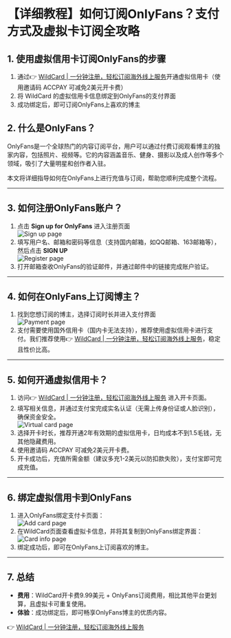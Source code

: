 # 【详细教程】如何订阅OnlyFans？支付方式及虚拟卡订阅全攻略

## 1. 使用虚拟信用卡订阅OnlyFans的步骤

1. 通过👉 [WildCard | 一分钟注册，轻松订阅海外线上服务](https://bbtdd.com/WildCard)开通虚拟信用卡（使用邀请码 ACCPAY 可减免2美元开卡费）
2. 将 WildCard 的虚拟信用卡信息绑定到OnlyFans的支付界面
3. 成功绑定后，即可订阅OnlyFans上喜欢的博主

## 2. 什么是OnlyFans？

OnlyFans是一个全球热门的内容订阅平台，用户可以通过付费订阅观看博主的独家内容，包括照片、视频等。它的内容涵盖音乐、健身、摄影以及成人创作等多个领域，吸引了大量明星和创作者入驻。

本文将详细指导如何在OnlyFans上进行充值与订阅，帮助您顺利完成整个流程。

---

## 3. 如何注册OnlyFans账户？

1. 点击 **Sign up for OnlyFans** 进入注册页面  
   ![Sign up page](https://bbtdd.com/img/8062638668069.webp)  
2. 填写用户名、邮箱和密码等信息（支持国内邮箱，如QQ邮箱、163邮箱等），然后点击 **SIGN UP**  
   ![Register page](https://bbtdd.com/img/147372817.webp)  
3. 打开邮箱查收OnlyFans的验证邮件，并通过邮件中的链接完成账户验证。

---

## 4. 如何在OnlyFans上订阅博主？

1. 找到您想订阅的博主，选择订阅时长并进入支付界面  
   ![Payment page](https://bbtdd.com/img/31685711950361.webp)  
2. 支付需要使用国外信用卡（国内卡无法支持），推荐使用虚拟信用卡进行支付。我们推荐使用👉 [WildCard | 一分钟注册，轻松订阅海外线上服务](https://bbtdd.com/WildCard)，稳定且性价比高。

---

## 5. 如何开通虚拟信用卡？

1. 访问👉 [WildCard | 一分钟注册，轻松订阅海外线上服务](https://bbtdd.com/WildCard) 进入开卡页面。
2. 填写相关信息，并通过支付宝完成实名认证（无需上传身份证或人脸识别），确保资金安全。  
   ![Virtual card page](https://bbtdd.com/img/476533721568046.webp)  
3. 选择开卡时长，推荐开通2年有效期的虚拟信用卡，日均成本不到1.5毛钱，无其他隐藏费用。  
4. 使用邀请码 ACCPAY 可减免2美元开卡费。  
5. 开卡成功后，充值所需金额（建议多充1-2美元以防扣款失败），支付宝即可完成充值。

---

## 6. 绑定虚拟信用卡到OnlyFans

1. 进入OnlyFans绑定支付卡页面：  
   ![Add card page](https://bbtdd.com/img/013786660.webp)  
2. 在WildCard页面查看虚拟卡信息，并将其复制到OnlyFans绑定界面：  
   ![Card info page](https://bbtdd.com/img/5523002222513268.webp)  
3. 绑定成功后，即可在OnlyFans上订阅喜欢的博主。  

---

## 7. 总结

- **费用**：WildCard开卡费9.99美元 + OnlyFans订阅费用，相比其他平台更划算，且虚拟卡可重复使用。  
- **体验**：成功绑定后，即可畅享OnlyFans博主的优质内容。  

👉 [WildCard | 一分钟注册，轻松订阅海外线上服务](https://bbtdd.com/WildCard)